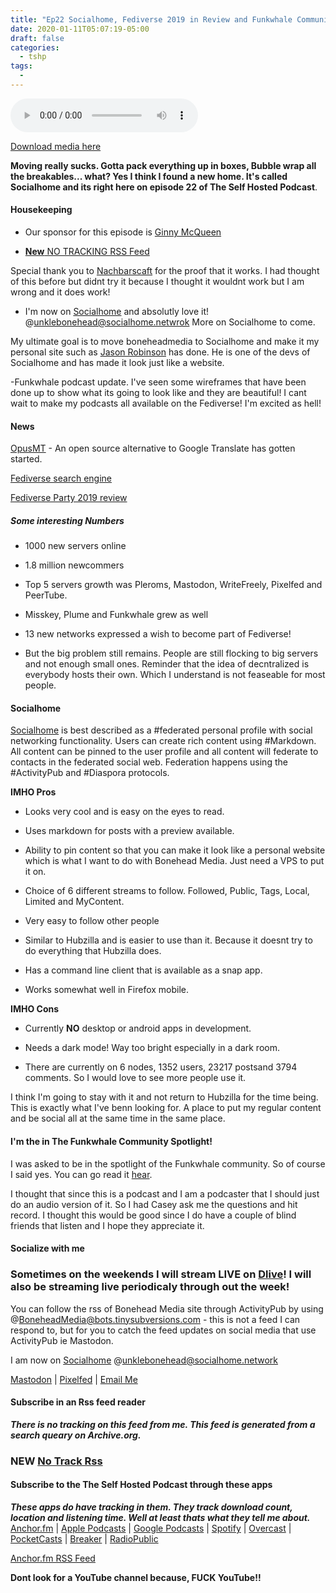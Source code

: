 ```yaml
---
title: "Ep22 Socialhome, Fediverse 2019 in Review and Funkwhale Community Spotlight"
date: 2020-01-11T05:07:19-05:00
draft: false
categories:
  - tshp
tags:
  - 
---
```


<audio controls>
    <source src="https://archive.org/download/tshp-ep22/tshp-ep22.mp3">
    </audio>

[Download media here](https://archive.org/download/tshp-ep22/tshp-ep22.mp3)

**Moving really sucks. Gotta pack everything up in boxes, Bubble wrap all the breakables... what? Yes I think I found a new home. It's called Socialhome and its right here on episode 22 of The Self Hosted Podcast**.
#### Housekeeping
- Our sponsor for this episode is [Ginny McQueen](https://ginnymcqueen.com/support/)

- [**New** NO TRACKING RSS Feed](https://archive.org/advancedsearch.php?q=Unkle+Bonehead&fl%5B%5D=creator&sort%5B%5D=publicdate+desc&sort%5B%5D=&sort%5B%5D=&rows=50&page=1&callback=callback&save=yes&output=rss)

Special thank you to [Nachbarscaft](https://bildung.social/@Nachbarschaft) for the proof that it works. I had thought of this before but didnt try it because I thought it wouldnt work but I am wrong and it does work!

- I'm now on [Socialhome](https://socialhome.network/u/unklebonehead/) and absolutly love it! @unklebonehead@socialhome.netwrok More on Socialhome to come.

My ultimate goal is to move boneheadmedia to Socialhome and make it my personal site such as [Jason Robinson](https://jasonrobinson.me/) has done. He is one of the devs of Socialhome and has made it look just like a website. 

-Funkwhale podcast update. I've seen some wireframes that have been done up to show what its going to look like and they are beautiful! I cant wait to make my podcasts all available on the Fediverse! I'm excited as hell!

#### News
[OpusMT](http://opusmt.wmflabs.org/) - An open source alternative to Google Translate has gotten started.

[Fediverse search engine](https://search.social/)

[Fediverse Party 2019 review](https://www.fediverse.party/en/post/fediverse-in-2019)

##### Some interesting Numbers
- 1000 new servers online

- 1.8 million newcommers

- Top 5 servers growth was Pleroms, Mastodon, WriteFreely, Pixelfed and PeerTube.

- Misskey, Plume and Funkwhale grew as well

- 13 new networks expressed a wish to become part of Fediverse!

- But the big problem still remains. People are still flocking to big servers and not enough small ones. Reminder that the idea of decntralized is everybody hosts their own. Which I understand is not feaseable for most people. 

#### Socialhome

[Socialhome](https://socialhome.network) is best described as a #federated personal profile with social networking functionality. Users can create rich content using #Markdown. All content can be pinned to the user profile and all content will federate to contacts in the federated social web. Federation happens using the #ActivityPub and #Diaspora protocols.

**IMHO Pros**

- Looks very cool and is easy on the eyes to read.

- Uses markdown for posts with a preview available.

- Ability to pin content so that you can make it look like a personal website which is what I want to do with Bonehead Media. Just need a VPS to put it on. 

- Choice of 6 different streams to follow. Followed, Public, Tags, Local, Limited and MyContent.

- Very easy to follow other people

- Similar to Hubzilla and is easier to use than it. Because it doesnt try to do everything that Hubzilla does.

- Has a command line client that is available as a snap app.

- Works somewhat well in Firefox mobile.

**IMHO Cons**
- Currently **NO** desktop or android apps in development.

- Needs a dark mode! Way too bright especially in a dark room.

- There are currently on 6 nodes, 1352 users, 23217 postsand 3794 comments. So I would love to see more people use it. 

I think I'm going to stay with it and not return to Hubzilla for the time being. This is exactly what I've benn looking for. A place to put my regular content and be social all at the same time in the same place.

#### I'm the in The Funkwhale Community Spotlight!
I was asked to be in the spotlight of the Funkwhale community. So of course I said yes. You can go read it [hear](https://blog.funkwhale.audio/~/Community/funkwhale-community-spotlight-unkle-bonehead).

I thought that since this is a podcast and I am a podcaster that I should just do an audio version of it. So I had Casey ask me the questions and hit record. I thought this would be good since I do have a couple of blind friends that listen and I hope they appreciate it.

#### Socialize with me

### Sometimes on the weekends I will stream **LIVE** on [Dlive](https://dlive.tv/RealUnkleBonehead)! I will also be streaming live periodicaly through out the week!

You can follow the rss of Bonehead Media site through ActivityPub by using @BoneheadMedia@bots.tinysubversions.com - this is not a feed I can respond to, but for you to catch the feed updates on social media that use ActivityPub ie Mastodon.

I am now on [Socialhome](https://socialhome.network/u/unklebonehead/) @unklebonehead@socialhome.network

[Mastodon](https://mastodon.social/@unklebonehead) | [Pixelfed](https://pixelfed.social/unklebonehead) | [Email Me](mailto:unklebonehead@nixnet.email) 

#### Subscribe in an Rss feed reader
***There is no tracking on this feed from me. This feed is generated from a search queary on Archive.org.***

### NEW [No Track Rss](https://archive.org/advancedsearch.php?q=Unkle+Bonehead&fl%5B%5D=creator&sort%5B%5D=publicdate+desc&sort%5B%5D=&sort%5B%5D=&rows=50&page=1&callback=callback&save=yes&output=rss)

#### Subscribe to the The Self Hosted Podcast through these apps
***These apps do have tracking in them. They track download count, location and listening time. Well at least thats what they tell me about.***
[Anchor.fm](https://anchor.fm/tshp) | [Apple Podcasts](https://podcasts.apple.com/us/podcast/the-self-hosted-podcast/id1475373050?uo=4) | [Google Podcasts](https://www.google.com/podcasts?feed=aHR0cHM6Ly9hbmNob3IuZm0vcy9kMTY2MzljL3BvZGNhc3QvcnNz) | [Spotify](https://open.spotify.com/show/74hCRKAt2WcjbUzaI2sEwS)  | [Overcast](https://overcast.fm/itunes1475373050/the-self-hosted-podcast)  | [PocketCasts](https://pca.st/95Qa) | [Breaker](https://www.breaker.audio/the-self-hosted-podcast) | [RadioPublic](https://radiopublic.com/the-self-hosted-podcast-6pV35L)  

[Anchor.fm RSS Feed](https://anchor.fm/s/d16639c/podcast/rss) 

**Dont look for a YouTube channel because, FUCK YouTube!!**


